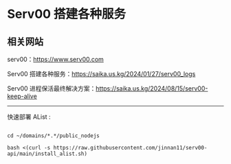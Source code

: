 # Serv00 搭建各种服务

## 相关网站

serv00：https://www.serv00.com

Serv00 搭建各种服务：https://saika.us.kg/2024/01/27/serv00_logs

Serv00 进程保活最终解决方案：https://saika.us.kg/2024/08/15/serv00-keep-alive

---

快速部署 AList :

~~~

cd ~/domains/*.*/public_nodejs

bash <(curl -s https://raw.githubusercontent.com/jinnan11/serv00-api/main/install_alist.sh)

~~~
